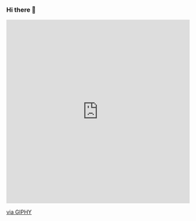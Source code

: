 ### Hi there 👋

<!--
**Teodoro-lab/Teodoro-lab** is a ✨ _special_ ✨ repository because its `README.md` (this file) appears on your GitHub profile.

Here are some ideas to get you started:

- 🔭 I’m currently working on ...
- 🌱 I’m currently learning ...
- 👯 I’m looking to collaborate on ...
- 🤔 I’m looking for help with ...
- 💬 Ask me about ...
- 📫 How to reach me: ...
- 😄 Pronouns: ...
- ⚡ Fun fact: ...
-->


<!-- gif made by Falcao Lucas @ https://giphy.com/gifs/falcaolucas-2Fazad9Hs5xPAF6iQ -->
<!--   <img align="right" height="auto" width="37%" alt="GIF" src=""/> -->
  <iframe src="https://giphy.com/embed/2Fazad9Hs5xPAF6iQ" width="480" height="480" frameBorder="0" class="giphy-embed" allowFullScreen></iframe><p><a href="https://giphy.com/gifs/falcaolucas-2Fazad9Hs5xPAF6iQ">via GIPHY</a></p>
  
